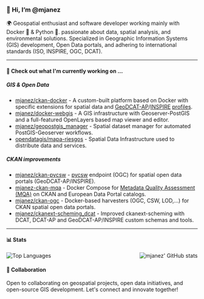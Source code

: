 ### 👋 Hi, I’m @mjanez
🌍 Geospatial enthusiast and software developer working mainly with Docker 🐋 & Python 🐍. passionate about data, spatial analysis, and environmental solutions. Specialized in Geographic Information Systems (GIS) development, Open Data portals, and adhering to international standards (ISO, INSPIRE, OGC, DCAT).

---
#### 👷 Check out what I'm currently working on ...
##### GIS & Open Data
- [mjanez/ckan-docker](https://github.com/mjanez/ckan-docker) - A custom-built platform based on Docker with specific extensions for spatial data and [GeoDCAT-AP](https://github.com/SEMICeu/GeoDCAT-AP)/[INSPIRE](https://github.com/INSPIRE-MIF/technical-guidelines) [profiles](https://en.wikipedia.org/wiki/Geospatial_metadata).
- [mjanez/docker-webgis](https://github.com/mjanez/docker-webgis) - A GIS infrastructure with Geoserver-PostGIS and a full-featured OpenLayers based map viewer and editor.
- [mjanez/geopostgis_manager](https://github.com/mjanez/geopostgis_manager) - Spatial dataset manager for automated PostGIS-Geoserver workflows.
- [opendatagis/mapa-riesgos](https://github.com/OpenDataGIS/mapa-riesgos) - Spatial Data Infrastructure used to distribute data and services.

##### CKAN improvements
- [mjanez/ckan-pycsw](https://github.com/mjanez/ckan-pycsw) - [pycsw](https://pycsw.org/) endpoint (OGC) for spatial open data portals (GeoDCAT-AP/INSPIRE).
- [mjanez-ckan-mqa](https://github.com/mjanez/ckan-mqa) - Docker Compose for [Metadata Quality Assessment (MQA)](https://data.europa.eu/mqa/methodology) on CKAN and European Data Portal catalogs.
- [mjanez/ckan-ogc](https://github.com/mjanez/ckan-ogc) - Docker-based harvesters (OGC, CSW, LOD,...) for CKAN spatial open data portals.
- [mjanez/ckanext-scheming_dcat](https://github.com/mjanez/ckanext-scheming_dcat) - Improved ckanext-scheming with DCAT, DCAT-AP and GeoDCAT-AP/INSPIRE custom schemas and tools.

---

#### 📊 Stats

<img align="right" alt="mjanez' GitHub stats" src="https://github-readme-stats-dusky-ten-36.vercel.app/api?username=mjanez&hide=stars&show_icons=true&theme=holi&bg_color=00000000&border_color=668dc8&show=prs_merged_percentage" />

![Top Languages](https://github-readme-stats-dusky-ten-36.vercel.app/api/top-langs/?username=mjanez&show_icons=true&theme=holi&bg_color=00000000&layout=compact&rank_icon=percentile&border_color=668dc8&langs_count=10)


#### 🤝 Collaboration
Open to collaborating on geospatial projects, open data initiatives, and open-source GIS development. Let's connect and innovate together!
